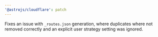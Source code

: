 ```yaml
---
'@astrojs/cloudflare': patch
---
```


Fixes an issue with `_routes.json` generation, where duplicates where not removed correctly and an explicit user strategy setting was ignored.
